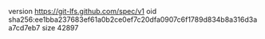 version https://git-lfs.github.com/spec/v1
oid sha256:ee1bba237683ef61a0b2ce0ef7c20dfa0907c6f1789d834b8a316d3aa7cd7eb7
size 42897
